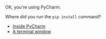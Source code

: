 
OK, you're using PyCharm.

Where did you run the `pip install` command?



- [Inside PyCharm](ci-install-in-pycharm.md)
- [A terminal window](ci-install-in-terminal.md)

